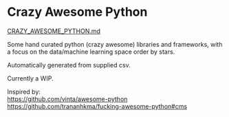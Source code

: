 # Crazy Awesome Python

[CRAZY_AWESOME_PYTHON.md](CRAZY_AWESOME_PYTHON.md)

Some hand curated python (crazy awesome) libraries and frameworks, with a focus on the data/machine learning space order by stars. 

Automatically generated from supplied csv.

Currently a WIP.

Inspired by:  
https://github.com/vinta/awesome-python
https://github.com/trananhkma/fucking-awesome-python#cms
